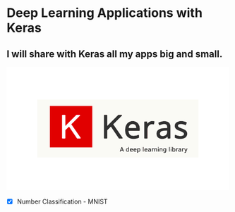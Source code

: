 # Deep Learning Applications with Keras

## I will share with Keras all my apps big and small.

![](keras.jpg)

- [X] Number Classification - MNIST 